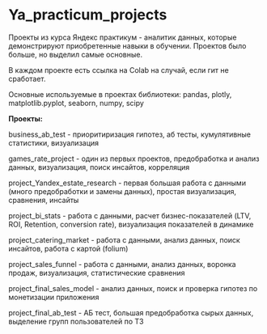 # Ya_practicum_projects
Проекты из курса Яндекс практикум - аналитик данных, которые демонстрируют приобретенные навыки в обучении.
Проектов было больше, но выделил самые основные.

В каждом проекте есть ссылка на Colab на случай, если гит не сработает.

Основные используемые в проектах библиотеки: pandas, plotly, matplotlib.pyplot, seaborn, numpy, scipy

**Проекты:**

business_ab_test - приоритиризация гипотез, аб тесты, кумулятивные статистики, визуализация

games_rate_project - один из первых проектов, предобработка и анализ данных, визуализация, поиск инсайтов, корреляция

project_Yandex_estate_research - первая большая работа с данными (много предобработки и замены данных), простая визуализация, сравнения, инсайты

project_bi_stats - работа с данными, расчет бизнес-показателей (LTV, ROI, Retention, conversion rate), визуализация показателей в динамике

project_catering_market - работа с данными, анализ данных, поиск инсайтов, работа с картой (folium)

project_sales_funnel - работа с данными, анализ данных, воронка продаж, визуализация, статистические сравнения

project_final_sales_model - анализ данных, поиск и проверка гипотез по монетизации приложения

project_final_ab_test - АБ тест, большая предобработка сырых данных, выделение групп пользователей по ТЗ

